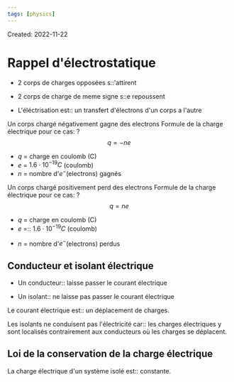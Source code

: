 ```yaml
---
tags: [physics] 
---
```

Created: 2022-11-22

# Rappel d'électrostatique

- 2 corps de charges opposées s::'attirent
<!--SR:!2024-07-17,363,250-->
- 2 corps de charge de meme signe s::e repoussent
<!--SR:!2024-06-07,338,250-->

- L'éléctrisation est:: un transfert d'électrons d'un corps a l'autre
<!--SR:!2024-07-25,189,224-->

Un corps chargé négativement gagne des electrons
Formule de la charge électrique pour ce cas:
?
$$q=-ne$$
- $q$ = charge en coulomb (C)
- $e$ = $1.6\cdot 10^{-19}C$ (coulomb)
- $n$ = nombre d'$e^{-}$(electrons) gagnés
<!--SR:!2024-04-28,78,210-->

Un corps chargé positivement perd des electrons
Formule de la charge électrique pour ce cas:
?
$$q=ne$$
- $q$ = charge en coulomb (C)
- $e$ =:: $1.6\cdot 10^{-19}C$ (coulomb) 
<!--SR:!2024-05-31,261,190-->
- $n$ = nombre d'$e^{-}$(electrons) perdus

## Conducteur et isolant électrique
- Un conducteur:: laisse passer le courant électrique
<!--SR:!2024-05-11,171,210-->
- Un isolant:: ne laisse pas passer le courant électrique
<!--SR:!2024-03-30,151,210-->
Le courant électrique est:: un déplacement de charges.
<!--SR:!2024-04-27,103,227-->

Les isolants ne conduisent pas l'électricité car:: les charges électriques y sont localisés contrairement aux conducteurs où les charges se déplacent.
<!--SR:!2025-12-25,687,280-->


## Loi de la conservation de la charge électrique
La charge électrique d'un système isolé est:: constante. 
<!--SR:!2024-03-23,274,280-->

